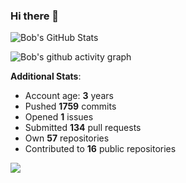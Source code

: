 ### Hi there 👋

![Bob's GitHub Stats](https://github-readme-stats.vercel.app/api?username=Bobthesoftwaredeveloper&show_icons=true&count_private=true&theme=react&hide=stars,prs,issues,contribs)

![Bob's github activity graph](https://github-readme-activity-graph-c.herokuapp.com/graph?username=BobTheSoftwareDeveloper&theme=react-dark)

**Additional Stats**:
- Account age: **3** years
- Pushed **1759** commits
- Opened **1** issues
- Submitted **134** pull requests
- Own **57** repositories
- Contributed to **16** public repositories

![](https://komarev.com/ghpvc/?username=BobTheSoftwareDeveloper)
